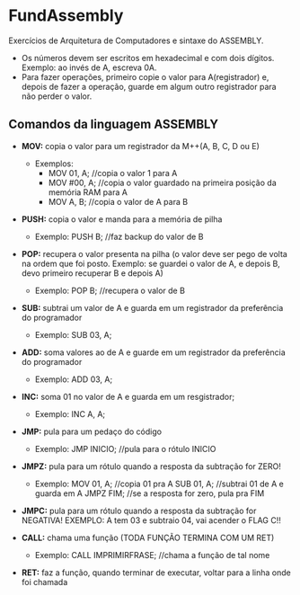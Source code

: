 # FundAssembly
  Exercícios de Arquitetura de Computadores e sintaxe do ASSEMBLY.
  
  * Os números devem ser escritos em hexadecimal e com dois dígitos. Exemplo: ao invés de A, escreva 0A.
  * Para fazer operações, primeiro copie o valor para A(registrador) e, depois de fazer a operação, guarde em algum outro registrador para não perder o valor.

## Comandos da linguagem ASSEMBLY
* **MOV:** copia o valor para um registrador da M++(A, B, C, D ou E)
    * Exemplos: 
      * MOV 01, A; //copia o valor 1 para A
      * MOV #00, A; //copia o valor guardado na primeira posição da memória RAM para A
      * MOV A, B; //copia o valor de A para B
* **PUSH:** copia o valor e manda para a memória de pilha
    * Exemplo: PUSH B; //faz backup do valor de B

* **POP:** recupera o valor presenta na pilha (o valor deve ser pego de volta na ordem que foi posto. Exemplo: se guardei o valor de A, e depois B, devo primeiro recuperar B e depois A)
    * Exemplo: POP B; //recupera o valor de B
    
* **SUB:** subtrai um valor de A e guarda em um registrador da preferência do programador
    * Exemplo: SUB 03, A;
    
* **ADD:** soma valores ao de A e guarde em um registrador da preferência do programador
    * Exemplo: ADD 03, A;

* **INC:** soma 01 no valor de A e guarda em um resgistrador;
    * Exemplo: INC A, A;
    
* **JMP:** pula para um pedaço do código
    * Exemplo: JMP INICIO; //pula para o rótulo INICIO
    
* **JMPZ:** pula para um rótulo quando a resposta da subtração for ZERO!
    * Exemplo:
              MOV 01, A; //copia 01 pra A
              SUB 01, A; //subtrai 01 de A e guarda em A
              JMPZ FIM; //se a resposta for zero, pula pra FIM

* **JMPC:** pula para um rótulo quando a resposta da subtração for NEGATIVA! EXEMPLO: A tem 03 e subtraio 04, vai acender o FLAG C!!

* **CALL:** chama uma função (TODA FUNÇÃO TERMINA COM UM RET)
    * Exemplo: CALL IMPRIMIRFRASE; //chama a função de tal nome
    
* **RET:** faz a função, quando terminar de executar, voltar para a linha onde foi chamada
